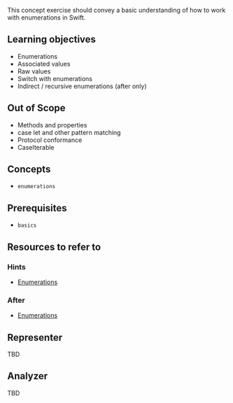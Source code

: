 This concept exercise should convey a basic understanding of how to work with enumerations in Swift.

## Learning objectives

- Enumerations
- Associated values
- Raw values
- Switch with enumerations
- Indirect / recursive enumerations (after only)

## Out of Scope

- Methods and properties
- case let and other pattern matching
- Protocol conformance
- CaseIterable

## Concepts

- `enumerations`

## Prerequisites

- `basics`

## Resources to refer to

### Hints

- [Enumerations][enumerations]

### After

- [Enumerations][enumerations]

## Representer

TBD

## Analyzer

TBD

[enumerations]: https://docs.swift.org/swift-book/LanguageGuide/Enumerations.html
